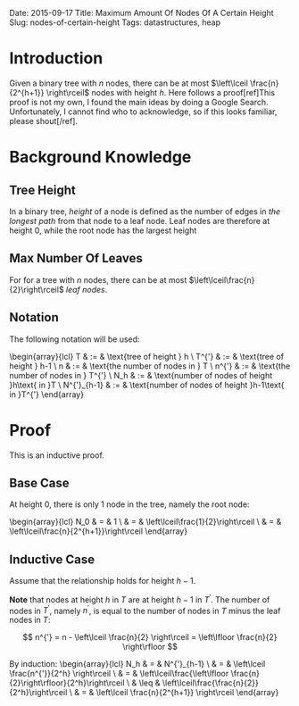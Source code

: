 Date: 2015-09-17
Title: Maximum Amount Of Nodes Of A Certain Height
Slug: nodes-of-certain-height
Tags: datastructures, heap

# Introduction
Given a binary tree with $n$ nodes, there can be at most $\left\lceil \frac{n}{2^{h+1}} \right\rceil$ nodes with height $h$. Here follows a proof[ref]This proof is not my own, I found the main ideas by doing a Google Search. Unfortunately, I cannot find who to acknowledge, so if this looks familiar, please shout[/ref].

# Background Knowledge

## Tree Height
In a binary tree, *height* of a node is defined as the number of edges in *the longest path* from that node to a leaf node. Leaf nodes are therefore at height 0, while the root node has the largest height

## Max Number Of Leaves
For for a tree with $n$ nodes, there can be at most $\left\lceil\frac{n}{2}\right\rceil$ *leaf nodes*.

## Notation

The following notation will be used:

\begin{array}{lcl}
T & := & \text{tree of height } h \\
T^{'} & := & \text{tree of height } h-1 \\
n & := & \text{the number of nodes in } T \\
n^{'} & := & \text{the number of nodes in } T^{'} \\
N_h & := & \text{number of nodes of height }h\text{ in }T \\
N^{'}_{h-1} & := & \text{number of nodes of height }h-1\text{ in }T^{'}
\end{array}

# Proof

This is an inductive proof.

## Base Case
At height 0, there is only 1 node in the tree, namely the root node:

\begin{array}{lcl}
 N_0 & = & 1 \\
     & = & \left\lceil\frac{1}{2}\right\rceil \\
     & = & \left\lceil\frac{n}{2^{h+1}}\right\rceil
\end{array}

## Inductive Case

Assume that the relationship holds for height $h-1$.

**Note** that nodes at height $h$ in $T$ are at height $h-1$ in $T^{'}$. The number
of nodes in $T^{'}$, namely $n^{'}$, is equal to the number of nodes in $T$ minus
the leaf nodes in $T$:

$$
n^{'} = n - \left\lceil \frac{n}{2} \right\rceil  = \left\lfloor \frac{n}{2} \right\rfloor
$$

By induction:
\begin{array}{lcl}
  N_h & = & N^{'}_{h-1} \\
      & = & \left\lceil \frac{n^{'}}{2^h} \right\rceil \\
      & = & \left\lceil\frac{\left\lfloor \frac{n}{2}\right\rfloor}{2^h}\right\rceil \\
      & \leq & \left\lceil\frac{\frac{n}{2}}{2^h}\right\rceil \\
      & = & \left\lceil \frac{n}{2^{h+1}} \right\rceil
\end{array}
